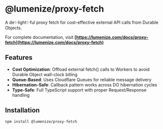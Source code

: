 # @lumenize/proxy-fetch

A de✨light✨ful proxy fetch for cost-effective external API calls from Durable Objects.

For complete documentation, visit **[https://lumenize.com/docs/proxy-fetch](https://lumenize.com/docs/proxy-fetch)**

## Features

- **Cost Optimization**: Offload external fetch() calls to Workers to avoid Durable Object wall-clock billing
- **Queue-Based**: Uses Cloudflare Queues for reliable message delivery
- **Hibernation-Safe**: Callback pattern works across DO hibernation cycles
- **Type-Safe**: Full TypeScript support with proper Request/Response handling

## Installation

```bash
npm install @lumenize/proxy-fetch
```
